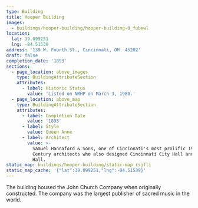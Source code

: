 ```yaml
---
type: Building
title: Hooper Building
images:
  - buildings/hooper-building/hooper-building-0_fubewl
location:
  lat: 39.099251
  lng: -84.51539
address: '139 W. Fourth St., Cincinnati, OH  45202'
draft: false
completion_date: '1893'
sections:
  - page_location: above_images
    type: BuildingAttributeSection
    attributes:
      - label: Historic Status
        value: 'Listed on NRHP on March 3, 1980.'
  - page_location: above_map
    type: BuildingAttributeSection
    attributes:
      - label: Completion Date
        value: '1893'
      - label: Style
        value: Queen Anne
      - label: Architect
        value: >-
          Samuel Hannaford & Sons, one of Cincinnati's most prolific 19th
          Century architects who also designed Cincinnati City Hall and Music
          Hall.
static_map: buildings/hooper-building/static-map_rsjfli
static_map_cache: '{"lat":39.099251,"lng":-84.51539}'
---
```


The building housed the John Church Company when originally constructed. The company was the largest publisher of sacred music in the world.
